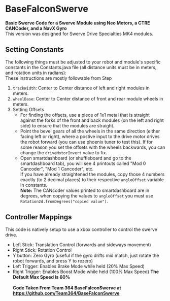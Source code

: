 # BaseFalconSwerve </br>

**Basic Swerve Code for a Swerve Module using Neo Motors, a CTRE CANCoder, and a NavX Gyro** </br>
This version was designed for Swerve Drive Specialties MK4 modules.</br>

**Setting Constants**
----
The following things must be adjusted to your robot and module's specific constants in the Constants.java file (all distance units must be in meters, and rotation units in radians):</br>
These instructions are mostly followable from Step 

1. ```trackWidth```: Center to Center distance of left and right modules in meters.
2. ```wheelBase```: Center to Center distance of front and rear module wheels in meters.
3. Setting Offsets
    * For finding the offsets, use a piece of 1x1 metal that is straight against the forks of the front and back modules (on the left and right side) to ensure that the modules are straight. 
    * Point the bevel gears of all the wheels in the same direction (either facing left or right), where a postive input to the drive motor drives the robot forward (you can use phoenix tuner to test this). If for some reason you set the offsets with the wheels backwards, you can change the ```driveMotorInvert``` value to fix.
    * Open smartdashboard (or shuffleboard and go to the smartdashboard tab), you will see 4 printouts called "Mod 0 Cancoder", "Mod 1 Cancoder", etc. 
    <br>If you have already straightened the modules, copy those 4 numbers exactly (to 2 decimal places) to their respective ```angleOffset``` variable in constants.
    <br><b>Note:</b> The CANcoder values printed to smartdashboard are in degrees, when copying the values to ```angleOffset``` you must use ```Rotation2d.fromDegrees("copied value")```.

**Controller Mappings**
----
This code is natively setup to use a xbox controller to control the swerve drive. </br>
* Left Stick: Translation Control (forwards and sideways movement)
* Right Stick: Rotation Control </br>
* Y button: Zero Gyro (useful if the gyro drifts mid match, just rotate the robot forwards, and press Y to rezero)
* Left Trigger: Enables Brake Mode while held (20% Max Speed)
* Right Trigger: Enables Boost Mode while held (100% Max Speed)
<b> The Default Max Speed is 60% </b> <br></br>
**Code Taken From Team 364 BaseFalconSwerve at https://github.com/Team364/BaseFalconSwerve**